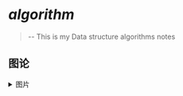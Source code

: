 # ___$algorithm$___

> -- This is my Data structure algorithms notes

##  图论

<details>
<summary>图片</summary>

![015fc69ea6996c99a31f1d191e9d2091](https://i.loli.net/2021/03/25/YNczhyliEL6PpOC.png)

</details>


